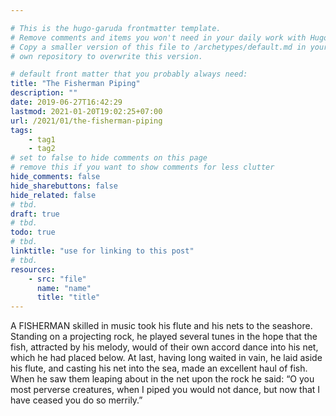 ```yaml
---

# This is the hugo-garuda frontmatter template.
# Remove comments and items you won't need in your daily work with Hugo.
# Copy a smaller version of this file to /archetypes/default.md in your
# own repository to overwrite this version.

# default front matter that you probably always need:
title: "The Fisherman Piping"
description: ""
date: 2019-06-27T16:42:29
lastmod: 2021-01-20T19:02:25+07:00
url: /2021/01/the-fisherman-piping
tags:
    - tag1
    - tag2
# set to false to hide comments on this page
# remove this if you want to show comments for less clutter
hide_comments: false
hide_sharebuttons: false
hide_related: false
# tbd.
draft: true
# tbd.
todo: true
# tbd.
linktitle: "use for linking to this post"
# tbd.
resources:
    - src: "file"
      name: "name"
      title: "title"
---
```

A FISHERMAN skilled in music took his flute and his nets to the seashore. Standing on a projecting rock, he played several tunes in the hope that the fish, attracted by his melody, would of their own accord dance into his net, which he had placed below. At last, having long waited in vain, he laid aside his flute, and casting his net into the sea, made an excellent haul of fish. When he saw them leaping about in the net upon the rock he said: “O you most perverse creatures, when I piped you would not dance, but now that I have ceased you do so merrily.”


